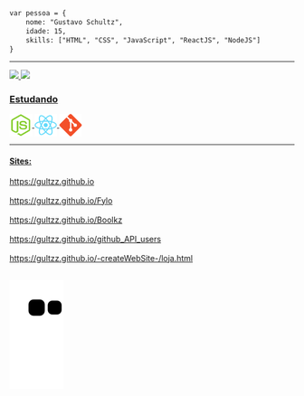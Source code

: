 
```JS

var pessoa = {
    nome: "Gustavo Schultz",
    idade: 15,
    skills: ["HTML", "CSS", "JavaScript", "ReactJS", "NodeJS"]
}

```

---

 <div>
  <a href="https://github.com/Gultzz">
  <img height="180em" src="https://github-readme-stats.vercel.app/api?username=Gultzz&show_icons=true&theme=radical&include_all_commits=true&count_private=true&icon_color=fd418d"/>
  <img height="180em" src="https://github-readme-stats.vercel.app/api/top-langs/?username=Gultzz&layout=compact&langs_count=7&theme=radical"/>
</div>
 
  <h3>Estudando</h3>
 
<div style="display: inline_block">
<!--     <img align="center" alt="Gultzz-HTML" height="40" src="https://raw.githubusercontent.com/devicons/devicon/master/icons/html5/html5-original.svg"> -->
<!--     <img align="center" alt="Gultzz-CSS" height="40" src="https://raw.githubusercontent.com/devicons/devicon/master/icons/css3/css3-original.svg"> -->
<!--     <img align="center" alt="Gultzz-JS" height="40" src="https://raw.githubusercontent.com/devicons/devicon/master/icons/javascript/javascript-original.svg"> -->
<!--     <img align="center" alt="Gultzz-PHP" height="45" src="https://raw.githubusercontent.com/devicons/devicon/master/icons/php/php-plain.svg"> -->
<!--     <img align="center" alt="Gultzz-jQuery" height="40" src="https://raw.githubusercontent.com/devicons/devicon/master/icons/jquery/jquery-original.svg"> -->
    <img align="center" alt="Gultzz-Node" height="40" src="https://raw.githubusercontent.com/devicons/devicon/master/icons/nodejs/nodejs-original.svg">
    <img align="center" alt="Gultzz-React" height="40" src="https://raw.githubusercontent.com/devicons/devicon/master/icons/react/react-original.svg">
<!--     <img align="center" alt="Gultzz-Vue" height="40" src="https://raw.githubusercontent.com/devicons/devicon/master/icons/vuejs/vuejs-original.svg"> -->
    <img align="center" alt="Gultzz-Git" height="40" src="https://raw.githubusercontent.com/devicons/devicon/master/icons/git/git-original.svg">
</div>
 
 ---
 
 <h4>Sites:</h4>
    <div style="display:flex; flex-direction:column;">
         <a href="https://gultzz.github.io/">https://gultzz.github.io</a><br>
         <a href="https://gultzz.github.io/Fylo/">https://gultzz.github.io/Fylo</a><br>
         <a href="https://gultzz.github.io/Boolkz/">https://gultzz.github.io/Boolkz</a><br>
         <a href="https://gultzz.github.io/github_API_users/">https://gultzz.github.io/github_API_users</a><br>
         <a href="https://gultzz.github.io/-createWebSite-/loja.html">https://gultzz.github.io/-createWebSite-/loja.html</a><br>
    </div>
    
 ![Snake animation](https://github.com/gultzz/gultzz/blob/output/github-contribution-grid-snake.svg)
 
 
